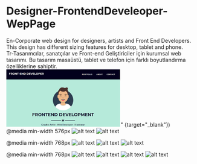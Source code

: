 # Designer-FrontendDeveleoper-WepPage
En-Corporate web design for designers, artists and Front End Developers. This design has different sizing features for desktop, tablet and phone.
<br>
Tr-Tasarımcılar, sanatçılar ve Front-end Geliştiriciler için kurumsal web tasarımı. Bu tasarım masaüstü, tablet ve telefon için farklı boyutlandırma özelliklerine sahiptir.
<br>
[<img src="https://github.com/ieavci/Designer-FrontendDeveleoper-WepPage/blob/main/git-readme%20items/992-1.png" width="60%" >](https://www.youtube.com/watch?v=uvgNn696UlQ)" {target="_blank"})
<br>
@media min-width 576px
![alt text](http://url/to/img.png)
![alt text](http://url/to/img.png)

@media min-width 768px
![alt text](http://url/to/img.png)
![alt text](http://url/to/img.png)
![alt text](http://url/to/img.png)

@media min-width 768px
![alt text](http://url/to/img.png)
![alt text](http://url/to/img.png)
![alt text](http://url/to/img.png)
![alt text](http://url/to/img.png)

